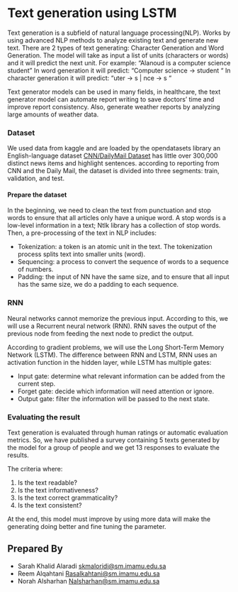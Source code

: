# Text generation using LSTM 

Text generation is a subfield of natural language processing(NLP). Works by using advanced NLP methods to analyze existing text and generate new text. There are 2 types of text generating: Character Generation 
and Word Generation.
The model will take as input a list of units (characters or words) and it will predict the next unit.
For example: “Alanoud is a computer science student”
In word generation it will predict:
“Computer science -> student “
In character generation it will predict:
“uter -> s | nce -> s “

Text generator models can be used in many fields, in healthcare, the text generator model can automate report writing to save doctors’ time and improve report consistency. Also, generate weather reports by analyzing large amounts of weather data.

### Dataset 
We used data from kaggle and are loaded by the opendatasets library an English-language dataset [CNN/DailyMail Dataset](https://www.kaggle.com/datasets/gowrishankarp/newspaper-text-summarization-cnn-dailymail) has little over 300,000 distinct news items and highlight sentences. according to reporting from CNN and the Daily Mail, the dataset is divided into three segments: train, validation, and test.
#### Prepare the dataset
In the beginning, we need to clean the text from  punctuation and stop words to ensure that all articles only have a unique word. A stop words is a low-level information in a text; Ntlk library has a collection of stop words.
Then, a pre-processing of the text in NLP includes:
- Tokenization: a token is an atomic unit in the text. The tokenization process splits text into smaller units (word).
- Sequencing: a process to convert the sequence of words to a sequence of numbers.
- Padding: the input of NN have the same size, and to ensure that all input has the same size, we do a padding to each sequence.

### RNN 
Neural networks cannot memorize the previous input. According to this, we will use a Recurrent neural network (RNN). RNN saves the output of the previous node from feeding the next node to predict the output.
 
According to gradient problems, we will use the Long Short-Term Memory Network (LSTM). The difference between RNN and LSTM, RNN uses an activation function in the hidden layer, while LSTM has multiple gates:
-	Input gate: determine what relevant information can be added from the current step.
-	Forget gate: decide which information will need attention or ignore.
-	Output gate: filter the information will be passed to the next state.

### Evaluating the result
Text generation is evaluated through human ratings or automatic evaluation metrics. So, we have published a survey  containing 5 texts generated by the model for a group of people and we get 13 responses to evaluate the results. 

The criteria where:
1.	Is the text readable?
2.	Is the text informativeness?
3.	Is the text correct grammaticality?
4.	Is the text consistent?


At the end, this model must improve by using more data will make the generating doing better and fine tuning the parameter.

## Prepared By 
- Sarah Khalid Alaradi       skmaloridi@sm.imamu.edu.sa
- Reem Alqahtani             Rasalkahtani@sm.imamu.edu.sa
- Norah Alsharhan            Nalsharhan@sm.imamu.edu.sa
